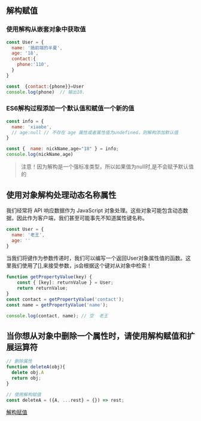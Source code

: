 ## 解构赋值

### 使用解构从嵌套对象中获取值
```js
const User = {
  name: '搞前端的半夏',
  age: '18',
  contact:{
    phone:'110',
  }
}

const  {contact:{phone}}=User
console.log(phone)  // 输出10.
```

### ES6解构过程添加一个默认值和赋值一个新的值

```js
const info = {
  name: 'xiaobe',
  // age:null // 不存在 age 属性或者属性值为undefined，则解构添加默认值
}

const {  name: nickName,age="18" } = info;
console.log(nickName,age)
```
>注意！因为解构是一个强标准类型，所以如果值为null时,是不会赋予默认值的

## 使用对象解构处理动态名称属性

我们经常将 API 响应数据作为 JavaScript 对象处理。这些对象可能包含动态数据，因此作为客户端，我们甚至可能事先不知道属性键名称。

```js
const User = {
  name: '老王',
  age: ''
}
```


当我们将键作为参数传递时，我们可以编写一个返回User对象属性值的函数。这里我们使用了[],来接受参数，js会根据这个键对从对象中检索！

```js
function getPropertyValue(key) {
    const { [key]: returnValue } = User;   
    return returnValue;
}
const contact = getPropertyValue('contact');
const name = getPropertyValue('name');

console.log(contact, name); // 空  老王
```

## 当你想从对象中删除一个属性时，请使用解构赋值和扩展运算符
```js
// 删除属性
function deleteA(obj){
  delete obj.A
  return obj;
}

// 使用解构赋值
const deleteA = ({A, ...rest} = {}) => rest;
```




[解构赋值](https://juejin.cn/post/7056029948749807629)


